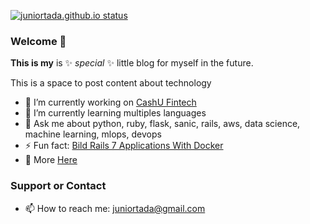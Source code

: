 [![juniortada.github.io status](https://github.com/juniortada/juniortada.github.io/actions/workflows/pages/pages-build-deployment/badge.svg)](https://github.com/juniortada/juniortada.github.io/actions/workflows/pages/pages-build-deployment)

### Welcome 👋 

**This is my** is ✨ _special_ ✨ little blog for myself in the future.

This is a space to post content about technology

- 🔭 I’m currently working on [CashU Fintech](https://www.cashu.com.br/)
- 🌱 I’m currently learning multiples languages
- 💬 Ask me about python, ruby, flask, sanic, rails, aws, data science, machine learning, mlops, devops
- ⚡ Fun fact: [Bild Rails 7 Applications With Docker](https://github.com/juniortada/juniortada/blob/main/posts/build_rails_7_applications_with_docker.md)
- :notebook: More [Here](https://juniortada.github.io/posts/all)

### Support or Contact

- 📫 How to reach me: juniortada@gmail.com
